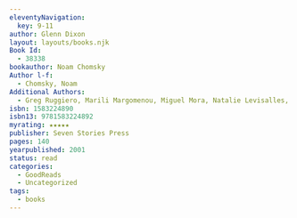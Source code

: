 ```yaml
---
eleventyNavigation:
  key: 9-11
author: Glenn Dixon
layout: layouts/books.njk
Book Id:
  - 38338
bookauthor: Noam Chomsky
Author l-f:
  - Chomsky, Noam
Additional Authors:
  - Greg Ruggiero, Marili Margomenou, Miguel Mora, Natalie Levisalles, Il Manifesto, Hartford Courant, David Barsamian, Radio B92, Elise Fried, Peter Kreysler, Gionarle del Popolo, Michael Albert
isbn: 1583224890
isbn13: 9781583224892
myrating: ★★★★★
publisher: Seven Stories Press
pages: 140
yearpublished: 2001
status: read
categories:
  - GoodReads
  - Uncategorized
tags:
  - books
---
```

